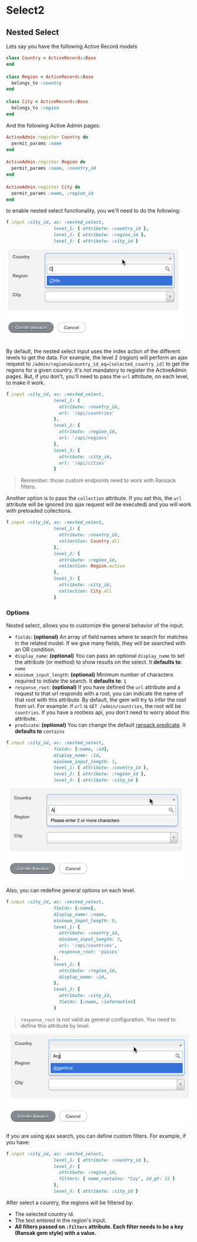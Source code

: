 # Select2

## Nested Select

Lets say you have the following Active Record models

```ruby
class Country < ActiveRecord::Base
end

class Region < ActiveRecord::Base
  belongs_to :country
end

class City < ActiveRecord::Base
  belongs_to :region
end
```

And the following Active Admin pages:

```ruby
ActiveAdmin.register Country do
  permit_params :name
end

ActiveAdmin.register Region do
  permit_params :name, :country_id
end

ActiveAdmin.register City do
  permit_params :name, :region_id
end
```

to enable nested select functionality, you we'll need to do the following:

```ruby
f.input :city_id, as: :nested_select,
                  level_1: { attribute: :country_id },
                  level_2: { attribute: :region_id },
                  level_3: { attribute: :city_id }
```

<img src="./images/select2-nested-select-default.gif" height="250" />

By default, the nested select input uses the index action of the different levels to get the data. For example, the level 2 (region) will perform an ajax request to `/admin/regions&country_id_eq=[selected_country_id]` to get the regions for a given country.
It's not mandatory to register the ActiveAdmin pages. But, if you don't, you'll need to pass the `url` attribute, on each level, to make it work.

```ruby
f.input :city_id, as: :nested_select,
                  level_1: {
                    attribute: :country_id,
                    url: '/api/countries'
                  },
                  level_2: {
                    attribute: :region_id,
                    url: '/api/regions'
                  },
                  level_3: {
                    attribute: :city_id,
                    url: '/api/cities'
                  }
```

> Remember: those custom endpoints need to work with Ransack filters.

Another option is to pass the `collection` attribute. If you set this, the `url` attribute will be ignored (no ajax request will be executed) and you will work with preloaded collections.

```ruby
f.input :city_id, as: :nested_select,
                  level_1: {
                    attribute: :country_id,
                    collection: Country.all
                  },
                  level_2: {
                    attribute: :region_id,
                    collection: Region.active
                  },
                  level_3: {
                    attribute: :city_id,
                    collection: City.all
                  }
```

### Options

Nested select, allows you to customize the general behavior of the input:

* `fields`: **(optional)** An array of field names where to search for matches in the related model. If we give many fields, they will be searched with an OR condition.
* `display_name`: **(optional)** You can pass an optional `display_name` to set the attribute (or method) to show results on the select. It **defaults to**: `name`
* `minimum_input_length`: **(optional)** Minimum number of characters required to initiate the search. It **defaults to**: `1`
* `response_root`: **(optional)** If you have defined the `url` attribute and a request to that url responds with a root, you can indicate the name of that root with this attribute. By default, the gem will try to infer the root from url. For example: if `url` is `GET /admin/countries`, the root will be `countries`. If you have a rootless api, you don't need to worry about this attribute.
* `predicate`: **(optional)** You can change the default [ransack predicate](https://github.com/activerecord-hackery/ransack#search-matchers). It **defaults to** `contains`

```ruby
f.input :city_id, as: :nested_select,
                  fields: [:name, :id],
                  display_name: :id,
                  minimum_input_length: 3,
                  level_1: { attribute: :country_id },
                  level_2: { attribute: :region_id },
                  level_3: { attribute: :city_id }
```

<img src="./images/select2-nested-select-general-options.gif" height="250" />

Also, you can redefine general options on each level.

```ruby
f.input :city_id, as: :nested_select,
                  fields: [:name],
                  display_name: :name,
                  minimum_input_length: 0,
                  level_1: {
                    attribute: :country_id,
                    minimum_input_length: 3,
                    url: '/api/countries',
                    response_root: 'paises'
                  },
                  level_2: {
                    attribute: :region_id,
                    display_name: :id,
                  },
                  level_3: {
                    attribute: :city_id,
                    fields: [:name, :information]
                  }
```

> `response_root` is not valid as general configuration. You need to define this attribute by level.

<img src="./images/select2-nested-select-level-options.gif" height="250" />

If you are using ajax search, you can define custom filters. For example, if you have:

```ruby
f.input :city_id, as: :nested_select,
                  level_1: { attribute: :country_id },
                  level_2: {
                    attribute: :region_id,
                    filters: { name_contains: "Cuy", id_gt: 22 }
                  },
                  level_3: { attribute: :city_id }
```

After select a country, the regions will be filtered by:

* The selected country id.
* The text entered in the region's input.
* **All filters passed on `:filters` attribute. Each filter needs to be a key (Ransak gem style) with a value.**
